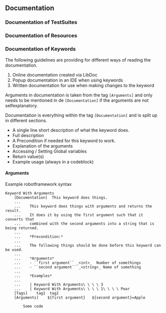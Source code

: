 ## Documentation


### Documentation of TestSuites

### Documentation of Resources

### Documentation of Keywords
The following guidelines are providing for different ways of reading the documentation.

1. Online documentation created via LibDoc
2. Popup documentation in an IDE when using keywords
3. Written documentation for use when making changes to the keyword

Arguments in documentation is taken from the tag `[Arguments]` and only needs to be mentioned in de `[Documentation]` if the arguments are not selfexplanatory.

Documentation is everything within the tag `[Documentation]` and is split up in different sections.

* A single line short description of what the keyword does.
* Full description
* A Precondition if needed for this keyword to work.
* Explanation of the arguments
* Accessing / Setting Global variables
* Return value(s)
* Example usage (always in a codeblock)

#### Arguments

Example robotframework syntax
```
Keyword With Arguments
    [Documentation]  This keyword does things.
    ...
    ...    This keyword does things with arguments and returns the result.
    ...    It does it by using the first argument such that it converts that
    ...    combined with the second arguments into a string that is being returned.
    ...
    ...    *Precondition:*
    ...
    ...    The following things should be done before this keyword can be used.
    ...
    ...    *Arguments*
    ...    - ``first argument`` _<int>_  Number of somethings
    ...    - ``second argument`` _<string>_ Name of something
    ...
    ...    *Examples*
    ...
    ...    | Keyword With Arguments\ \ \ \ 3
    ...    | Keyword With Arguments\ \ \ \ 1\ \ \ \ Pear
    [Tags]    tag1  tag2
    [Arguments]    ${first argument}   ${second argument}=Apple

        Some code
```

